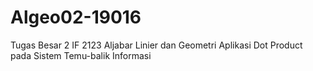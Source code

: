 # Algeo02-19016
Tugas Besar 2 IF 2123 Aljabar Linier dan Geometri Aplikasi Dot Product pada Sistem Temu-balik Informasi
